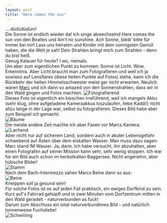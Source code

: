 ```yaml
---
layout: post
title: "Here comes the sun"
---
```


... düdüdüdüm!  
Die Sonne ist endlich wieder da! Ich singe abwechselnd Here comes the sun von den Beatles und Ain't no sunshine. Ach Sonne, bleib' bitte für immer bei mir! Lass uns heiraten und Kinder mit dem sonnigsten Gemüt haben, die die Welt je sah! Dein Strahlen bringt mich zum Strahlen - denn du bist heiß.  
Genug Kalauer für heute? I wo, niemals.  
Um aber zum eigentlichen Punkt zu kommen: Sonne ist Licht. Wow. Erkenntnis. Aber Licht braucht man zum Fotografieren und weil ich ja sowieso auf Lensflares (diese hellen Punkte auf Fotos) stehe, kann ich die Rückkehr der hellen Himmelsschwester meist gar nicht erwarten. Neulich waren [Marc](http://www.atmochrom.com/) und ich dann so amazed von den Sonnenstrahlen, dass wir in den Wald gingen und Fotos machten.
![Fotografierend](http://farm8.staticflickr.com/7241/13189970075_13e3abfbf7_c.jpg)  
Dieses Foto ist eigentlich ein bisschen irreführend, weil ich mangels Akku (sehr klug, ohne aufgeladene Kameraakkus loszulaufen, liebe Kaddi!) nicht allzu lange in der Lage war, selbst zu fotografieren. Dieses Bild habe aber zum Beispiel ich gemacht:  
![Bäume](http://farm4.staticflickr.com/3734/13190069413_60683a825f_c.jpg)  
Die meiste andere Zeit machte ich aber Faxen vor Marcs Kamera:  
![Lachend](http://farm8.staticflickr.com/7103/13189969055_a8620a238e_c.jpg)  
Aber nicht nur auf sicherem Land, sondern auch in akuter Lebensgefahr schwebend auf Ästen über dem eiskalten Wasser. Man muss dazu sagen: Marc stand IM Wasser. Ja, darin. Ich habe versucht, ihn abzuhalten, aber einen Fotografen auf seiner Mission kann sehr, sehr wenig stoppen. Ich war für ein Bild auch schon im herbstkalten Baggersee. Nicht angenehm, aber hübsche Bilder!  
![Stamm](http://farm4.staticflickr.com/3676/13190073783_03050c9fdc_c.jpg)  
Nach dem Bach-Intermezzo sahen Marcs Beine dann so aus:  
![Beine](http://farm4.staticflickr.com/3669/13190250144_e79cb78090_c.jpg)  
Kneippen soll ja gesund sein!  
Für solche Fotos ist es auf jeden Fall praktisch, ein ewiges Dorfkind zu sein. Kurz auf's Fahrrad gehüpft und in zwei Minuten vom Dorfzentrum mitten in den Wald geradelt - naturverbunden as fuck!  
Darum zum Abschluss ein total naturverbundenes Bild - und natürlich tonnenweise Fuchsliebe!  
![Schwiiiiing](http://farm4.staticflickr.com/3686/13189968015_d6e6584143_c.jpg)  
